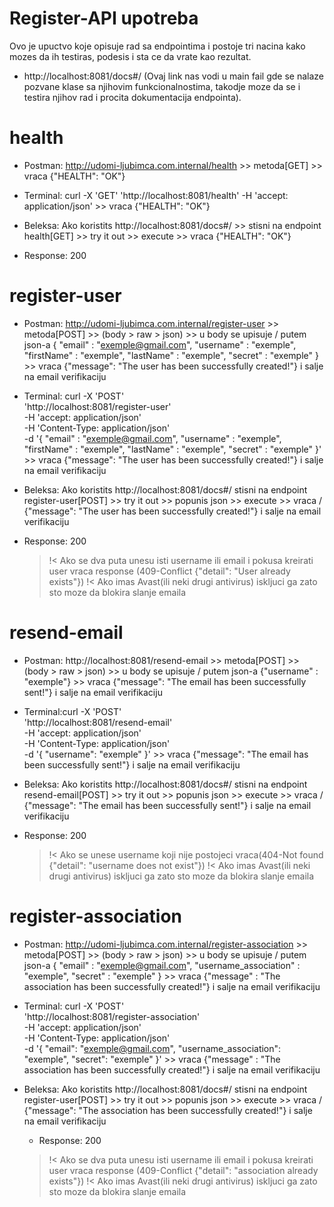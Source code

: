 # Register-API upotreba

Ovo je upuctvo koje opisuje rad sa endpointima i postoje tri nacina kako mozes da ih testiras, podesis i sta ce da vrate kao rezultat.


- http://localhost:8081/docs#/ (Ovaj link nas vodi u main fail gde se nalaze pozvane klase sa njihovim funkcionalnostima, 
takodje moze da se i testira njihov rad i procita dokumentacija endpointa).

# health

- Postman: http://udomi-ljubimca.com.internal/health >> metoda[GET] >> vraca {"HEALTH": "OK"}

- Terminal: curl -X 'GET' 'http://localhost:8081/health' -H 'accept: application/json' >> vraca {"HEALTH": "OK"}

- Beleksa: Ako koristits http://localhost:8081/docs#/ >> stisni na endpoint health[GET] >> try it out >> execute >> vraca {"HEALTH": "OK"}

- Response: 200

# register-user

- Postman: http://udomi-ljubimca.com.internal/register-user >> metoda[POST] >> (body > raw > json) >> u body se upisuje /
             putem json-a {
                            "email" : "exemple@gmail.com",
                            "username" : "exemple",
                            "firstName" : "exemple",
                            "lastName" : "exemple",
                            "secret" : "exemple"
                          }  >> vraca {"message": "The user has been successfully created!"} i salje na email verifikaciju
    

- Terminal: curl -X 'POST' \
        'http://localhost:8081/register-user' \
        -H 'accept: application/json' \
        -H 'Content-Type: application/json' \
        -d '{
        "email" : "exemple@gmail.com",
            "username" : "exemple",
            "firstName" : "exemple",
            "lastName" : "exemple",
            "secret" : "exemple"
        }'  >> vraca {"message": "The user has been successfully created!"} i salje na email verifikaciju

- Beleksa: Ako koristits http://localhost:8081/docs#/ stisni na endpoint register-user[POST] >> try it out >> popunis json >> execute >> vraca /
            {"message": "The user has been successfully created!"} i salje na email verifikaciju

- Response: 200

    >!< Ako se dva puta unesu isti username ili email i pokusa kreirati user vraca response (409-Conflict {"detail": "User already exists"})
    >!< Ako imas Avast(ili neki drugi antivirus) iskljuci ga zato sto moze da blokira slanje emaila

# resend-email

- Postman: http://localhost:8081/resend-email >> metoda[POST] >> (body > raw > json) >> u body se upisuje /
             putem json-a {"username" : "exemple"}  >> vraca {"message": "The email has been successfully sent!"} i salje na email verifikaciju
    

- Terminal:curl -X 'POST' \
        'http://localhost:8081/resend-email' \
        -H 'accept: application/json' \
        -H 'Content-Type: application/json' \
        -d '{
        "username": "exemple"
        }' >> vraca {"message": "The email has been successfully sent!"} i salje na email verifikaciju


- Beleksa: Ako koristits http://localhost:8081/docs#/ stisni na endpoint resend-email[POST] >> try it out >> popunis json >> execute >> vraca /
            {"message": "The email has been successfully sent!"} i salje na email verifikaciju

- Response: 200

    >!< Ako se unese username koji nije postojeci vraca(404-Not found {"detail": "username does not exist"})
    >!< Ako imas Avast(ili neki drugi antivirus) iskljuci ga zato sto moze da blokira slanje emaila

# register-association

- Postman: http://udomi-ljubimca.com.internal/register-association >> metoda[POST] >> (body > raw > json) >> u body se upisuje /
             putem json-a {
            "email" : "exemple@gmail.com",
            "username_association" : "exemple",
            "secret" : "exemple"
            }  >> vraca {"message" : "The association has been successfully created!"} i salje na email verifikaciju

- Terminal: curl -X 'POST' \
        'http://localhost:8081/register-association' \
        -H 'accept: application/json' \
        -H 'Content-Type: application/json' \
        -d '{
        "email": "exemple@gmail.com",
        "username_association": "exemple",
        "secret": "exemple"
        }' >> vraca {"message" : "The association has been successfully created!"} i salje na email verifikaciju

- Beleksa: Ako koristits http://localhost:8081/docs#/ stisni na endpoint register-user[POST] >> try it out >> popunis json >> execute >> vraca /
            {"message": "The association has been successfully created!"} i salje na email verifikaciju


    - Response: 200
    >!< Ako se dva puta unesu isti username ili email i pokusa kreirati user vraca response (409-Conflict {"detail": "association already exists"})
    >!< Ako imas Avast(ili neki drugi antivirus) iskljuci ga zato sto moze da blokira slanje emaila

